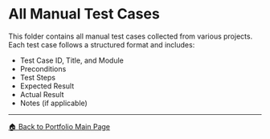 # All Manual Test Cases

This folder contains all manual test cases collected from various projects.  
Each test case follows a structured format and includes:

- Test Case ID, Title, and Module  
- Preconditions  
- Test Steps  
- Expected Result  
- Actual Result  
- Notes (if applicable)

---

[🏠 Back to Portfolio Main Page](../README.md)
